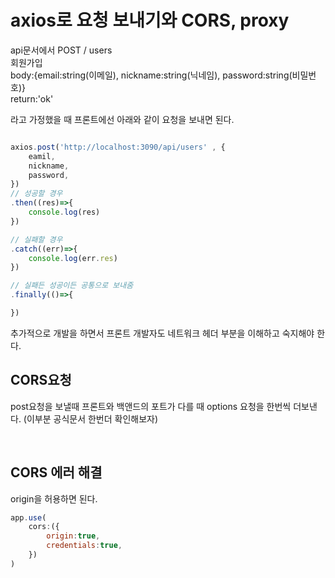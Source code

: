 # axios로 요청 보내기와 CORS, proxy

api문서에서 
POST / users  
회원가입  
body:{email:string(이메일), nickname:string(닉네임), password:string(비밀번호)}  
return:'ok'  

라고 가정했을 때 프론트에선 아래와 같이 요청을 보내면 된다.

```js

axios.post('http://localhost:3090/api/users' , {
    eamil, 
    nickname,
    password,
})
// 성공할 경우
.then((res)=>{
    console.log(res)
})

// 실패할 경우
.catch((err)=>{
    console.log(err.res)
})

// 실패든 성공이든 공통으로 보내줌
.finally(()=>{

})


```

추가적으로 개발을 하면서 프론트 개발자도 네트워크 헤더 부분을 이해하고 숙지해야 한다.

## CORS요청

post요청을 보낼때 프론트와 백앤드의 포트가 다를 때 options 요청을 한번씩 더보낸다. (이부분 공식문서 한번더 확인해보자)

<br />

## CORS 에러 해결

origin을 허용하면 된다.

```js
app.use(
    cors:({
        origin:true,
        credentials:true,
    })
)
```

<br />





